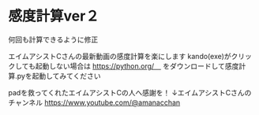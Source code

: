# 感度計算ver２

何回も計算できるように修正

エイムアシストCさんの最新動画の感度計算を楽にします
kando(exe)がクリックしても起動しない場合は
https://python.org/　
をダウンロードして感度計算.pyを起動してみてください

padを救ってくれたエイムアシストCの人へ感謝を！
↓エイムアシストCさんのチャンネル
https://www.youtube.com/@amanacchan
